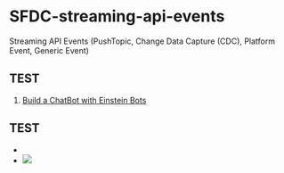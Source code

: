 # SFDC-streaming-api-events
Streaming API Events (PushTopic, Change Data Capture (CDC), Platform Event, Generic Event)




## TEST
<ol type="1">
<li><a href="https://success.salesforce.com/sessions?eventId=a1Q3A00001XoCSUUA3#/session/a2q3A000001WVLyQAO" target="_blank" alt="Build a ChatBot with Einstein Bots">Build a ChatBot with Einstein Bots</a></li>
</ol>

## TEST
<ul>
<li></li>
<li><img src="supportedimages/118.png"/></li>
</ul>
